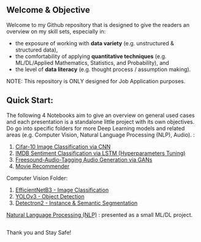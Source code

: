 ## Welcome & Objective

Welcome to my Github repository that is designed to give the readers an overview on my skill sets, especially in: 

- the exposure of working with **data variety** (e.g. unstructured & structured data), 
- the comfortability of applying **quantitative techniques** (e.g. ML/DL/Applied Mathematics, Statistics, and Probability), and 
- the level of **data literacy** (e.g. thought process / assumption making).

NOTE: This repository is ONLY designed for Job Application purposes.

## Quick Start:

The following 4 Notebooks aim to give an overview on general used cases and each presentation is a standalone little project with its own objectives. Do go into specific folders for more Deep Learning models and related areas (e.g. Computer Vision, Natural Language Processing (NLP), Audio). :

1. [Cifar-10 Image Classification via CNN](https://github.com/kplai2020/application/blob/main/image_cnn/image_cnn.ipynb)
2. [IMDB Sentiment Classification via LSTM (Hyperparameters Tuning)](https://github.com/kplai2020/application/blob/main/nlp_lstm.ipynb)
3. [Freesound-Audio-Tagging Audio Generation via GANs](https://github.com/kplai2020/application/blob/main/audio_gan/audio_gan.ipynb)
4. [Movie Recommender](https://github.com/kplai2020/application/blob/main/recommendation_system.ipynb)

Computer Vision Folder:
1. [EfficientNetB3 - Image Classification](https://github.com/kplai2020/application/blob/main/Computer%20Vision/Image_Classification_EfficientNetB3.ipynb)
2. [YOLOv3 - Object Detection](https://github.com/kplai2020/application/blob/main/Computer%20Vision/Object_Detection_YOLOv3.ipynb)
3. [Detectron2 - Instance & Semantic Segmentation](https://github.com/kplai2020/application/blob/main/Computer%20Vision/Instance_Semantic_Segmentation_Detectron2.ipynb)

[Natural Language Processing (NLP)](https://github.com/kplai2020/application/tree/main/NLP) : presented as a small ML/DL project.



##
Thank you and Stay Safe!
